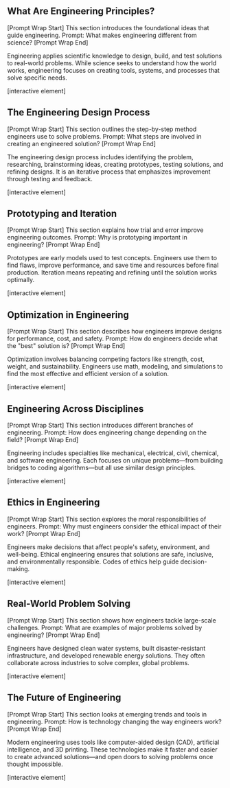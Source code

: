 ## What Are Engineering Principles?

\[Prompt Wrap Start]
This section introduces the foundational ideas that guide engineering. Prompt: What makes engineering different from science?
\[Prompt Wrap End]

Engineering applies scientific knowledge to design, build, and test solutions to real-world problems. While science seeks to understand how the world works, engineering focuses on creating tools, systems, and processes that solve specific needs.

\[interactive element]

## The Engineering Design Process

\[Prompt Wrap Start]
This section outlines the step-by-step method engineers use to solve problems. Prompt: What steps are involved in creating an engineered solution?
\[Prompt Wrap End]

The engineering design process includes identifying the problem, researching, brainstorming ideas, creating prototypes, testing solutions, and refining designs. It is an iterative process that emphasizes improvement through testing and feedback.

\[interactive element]

## Prototyping and Iteration

\[Prompt Wrap Start]
This section explains how trial and error improve engineering outcomes. Prompt: Why is prototyping important in engineering?
\[Prompt Wrap End]

Prototypes are early models used to test concepts. Engineers use them to find flaws, improve performance, and save time and resources before final production. Iteration means repeating and refining until the solution works optimally.

\[interactive element]

## Optimization in Engineering

\[Prompt Wrap Start]
This section describes how engineers improve designs for performance, cost, and safety. Prompt: How do engineers decide what the "best" solution is?
\[Prompt Wrap End]

Optimization involves balancing competing factors like strength, cost, weight, and sustainability. Engineers use math, modeling, and simulations to find the most effective and efficient version of a solution.

\[interactive element]

## Engineering Across Disciplines

\[Prompt Wrap Start]
This section introduces different branches of engineering. Prompt: How does engineering change depending on the field?
\[Prompt Wrap End]

Engineering includes specialties like mechanical, electrical, civil, chemical, and software engineering. Each focuses on unique problems—from building bridges to coding algorithms—but all use similar design principles.

\[interactive element]

## Ethics in Engineering

\[Prompt Wrap Start]
This section explores the moral responsibilities of engineers. Prompt: Why must engineers consider the ethical impact of their work?
\[Prompt Wrap End]

Engineers make decisions that affect people's safety, environment, and well-being. Ethical engineering ensures that solutions are safe, inclusive, and environmentally responsible. Codes of ethics help guide decision-making.

\[interactive element]

## Real-World Problem Solving

\[Prompt Wrap Start]
This section shows how engineers tackle large-scale challenges. Prompt: What are examples of major problems solved by engineering?
\[Prompt Wrap End]

Engineers have designed clean water systems, built disaster-resistant infrastructure, and developed renewable energy solutions. They often collaborate across industries to solve complex, global problems.

\[interactive element]

## The Future of Engineering

\[Prompt Wrap Start]
This section looks at emerging trends and tools in engineering. Prompt: How is technology changing the way engineers work?
\[Prompt Wrap End]

Modern engineering uses tools like computer-aided design (CAD), artificial intelligence, and 3D printing. These technologies make it faster and easier to create advanced solutions—and open doors to solving problems once thought impossible.

\[interactive element]
